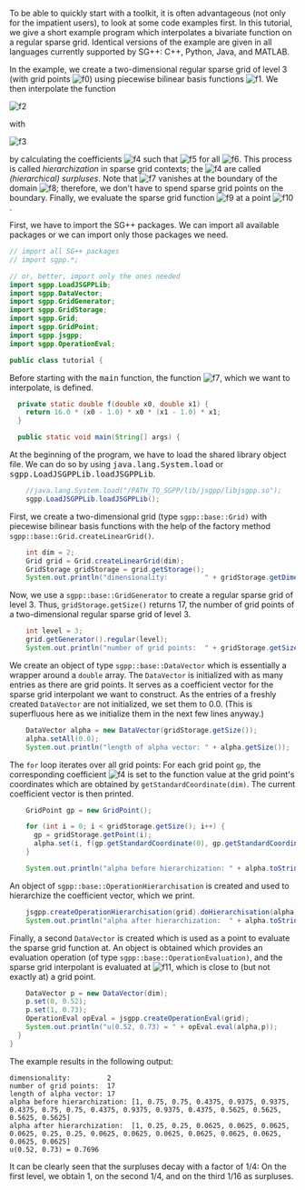 

To be able to quickly start with a toolkit, it is often advantageous
(not only for the impatient users), to look at some code examples first.
In this tutorial, we give a short example program which interpolates a
bivariate function on a regular sparse grid.
Identical versions of the example are given in all languages
currently supported by SG++: C++, Python, Java, and MATLAB.

In the example, we create a two-dimensional regular sparse grid of level 3
(with grid points ![f0])
using piecewise bilinear basis functions
![f1].
We then interpolate the function

![f2]

with

![f3]

by calculating the coefficients ![f4] such that
![f5] for all ![f6].
This process is called <i>hierarchization</i> in sparse grid contexts;
the ![f4] are called <i>(hierarchical) surpluses</i>.
Note that ![f7] vanishes at the boundary of the domain ![f8];
therefore, we don't have to spend sparse grid points on the boundary.
Finally, we evaluate the sparse grid function ![f9] at a point
![f10].

First, we have to import the SG++ packages.
We can import all available packages or we can import only those packages we need.

```java
// import all SG++ packages
// import sgpp.*;

// or, better, import only the ones needed
import sgpp.LoadJSGPPLib;
import sgpp.DataVector;
import sgpp.GridGenerator;
import sgpp.GridStorage;
import sgpp.Grid;
import sgpp.GridPoint;
import sgpp.jsgpp;
import sgpp.OperationEval;

public class tutorial {
```

Before starting with the <tt>main</tt> function,
the function ![f7], which we want to interpolate, is defined.

```java
  private static double f(double x0, double x1) {
    return 16.0 * (x0 - 1.0) * x0 * (x1 - 1.0) * x1;
  }

  public static void main(String[] args) {
```

At the beginning of the program, we have to load the shared library object file.
We can do so by using <tt>java.lang.System.load</tt> or
<tt>sgpp.LoadJSGPPLib.loadJSGPPLib</tt>.

```java
    //java.lang.System.load("/PATH_TO_SGPP/lib/jsgpp/libjsgpp.so");
    sgpp.LoadJSGPPLib.loadJSGPPLib();
```

First, we create a two-dimensional grid (type `sgpp::base::Grid)`
with piecewise bilinear basis functions with the help of the factory method
`sgpp::base::Grid.createLinearGrid()`.

```java
    int dim = 2;
    Grid grid = Grid.createLinearGrid(dim);
    GridStorage gridStorage = grid.getStorage();
    System.out.println("dimensionality:         " + gridStorage.getDimension());
```

Now, we use a `sgpp::base::GridGenerator` to
create a regular sparse grid of level 3.
Thus, `gridStorage.getSize()` returns 17, the number of grid points
of a two-dimensional regular sparse grid of level 3.

```java
    int level = 3;
    grid.getGenerator().regular(level);
    System.out.println("number of grid points:  " + gridStorage.getSize());
```

We create an object of type `sgpp::base::DataVector`
which is essentially a wrapper around a `double` array.
The `DataVector` is initialized with as many
entries as there are grid points. It serves as a coefficient vector for the
sparse grid interpolant we want to construct. As the entries of a
freshly created `DataVector` are not initialized, we set them to
0.0. (This is superfluous here as we initialize them in the
next few lines anyway.)

```java
    DataVector alpha = new DataVector(gridStorage.getSize());
    alpha.setAll(0.0);
    System.out.println("length of alpha vector: " + alpha.getSize());
```

The `for` loop iterates over all grid points: For each grid
point `gp`, the corresponding coefficient ![f4] is set to the
function value at the grid point's coordinates which are obtained by
`getStandardCoordinate(dim)`.
The current coefficient vector is then printed.

```java
    GridPoint gp = new GridPoint();

    for (int i = 0; i < gridStorage.getSize(); i++) {
      gp = gridStorage.getPoint(i);
      alpha.set(i, f(gp.getStandardCoordinate(0), gp.getStandardCoordinate(1)));
    }

    System.out.println("alpha before hierarchization: " + alpha.toString());
```

An object of `sgpp::base::OperationHierarchisation` is created and used to
hierarchize the coefficient vector, which we print.

```java
    jsgpp.createOperationHierarchisation(grid).doHierarchisation(alpha);
    System.out.println("alpha after hierarchization:  " + alpha.toString());
```

Finally, a second `DataVector` is created which is used as a point to
evaluate the sparse grid function at. An object is obtained which
provides an evaluation operation (of type `sgpp::base::OperationEvaluation)`,
and the sparse grid interpolant is evaluated at ![f11],
which is close to (but not exactly at) a grid point.

```java
    DataVector p = new DataVector(dim);
    p.set(0, 0.52);
    p.set(1, 0.73);
    OperationEval opEval = jsgpp.createOperationEval(grid);
    System.out.println("u(0.52, 0.73) = " + opEval.eval(alpha,p));
  }
}
```

The example results in the following output:
```
dimensionality:         2
number of grid points:  17
length of alpha vector: 17
alpha before hierarchization: [1, 0.75, 0.75, 0.4375, 0.9375, 0.9375, 0.4375, 0.75, 0.75, 0.4375, 0.9375, 0.9375, 0.4375, 0.5625, 0.5625, 0.5625, 0.5625]
alpha after hierarchization:  [1, 0.25, 0.25, 0.0625, 0.0625, 0.0625, 0.0625, 0.25, 0.25, 0.0625, 0.0625, 0.0625, 0.0625, 0.0625, 0.0625, 0.0625, 0.0625]
u(0.52, 0.73) = 0.7696
```

It can be clearly seen that the surpluses decay with a factor of 1/4:
On the first level, we obtain 1, on the second 1/4, and on the third
1/16 as surpluses.

[f0]: http://chart.apis.google.com/chart?cht=tx&chl=%5Cvec%7Bx%7D_j%20%5Cin%20%5B0%2C%201%5D%5E2
[f1]: http://chart.apis.google.com/chart?cht=tx&chl=%5Cvarphi_j%3A%5C%3B%20%5B0%2C%201%5D%5E2%20%5Cto%20%5Cmathbb%7BR%7D
[f2]: http://chart.apis.google.com/chart?cht=tx&chl=%0A%20%20f%3A%5C%3B%20%5B0%2C%201%5D%5E2%20%5Cto%20%5Cmathbb%7BR%7D%2C%5Cquad%0A%20%20f%28x_0%2C%20x_1%29%20%3A%3D%2016%20%28x_0%20-%201%29%20x_0%20%28x_1%20-%201%29%20x_1%0A
[f3]: http://chart.apis.google.com/chart?cht=tx&chl=%0A%20%20u%3A%5C%3B%20%5B0%2C%201%5D%5E2%20%5Cto%20%5Cmathbb%7BR%7D%2C%5Cquad%0A%20%20u%28x_0%2C%20x_1%29%20%3A%3D%20%5Csum_%7Bj%3D0%7D%5E%7BN-1%7D%20%5Calpha_j%20%5Cvarphi_j%28x_0%2C%20x_1%29%0A
[f4]: http://chart.apis.google.com/chart?cht=tx&chl=%5Calpha_j
[f5]: http://chart.apis.google.com/chart?cht=tx&chl=u%28%5Cvec%7Bx%7D_j%29%20%3D%20f%28%5Cvec%7Bx%7D_j%29
[f6]: http://chart.apis.google.com/chart?cht=tx&chl=j
[f7]: http://chart.apis.google.com/chart?cht=tx&chl=f
[f8]: http://chart.apis.google.com/chart?cht=tx&chl=%5B0%2C%201%5D%5E2
[f9]: http://chart.apis.google.com/chart?cht=tx&chl=u
[f10]: http://chart.apis.google.com/chart?cht=tx&chl=%5Cvec%7Bp%7D%20%3D%20%280.52%2C%200.73%29
[f11]: http://chart.apis.google.com/chart?cht=tx&chl=%5Cvec%7Bp%7D